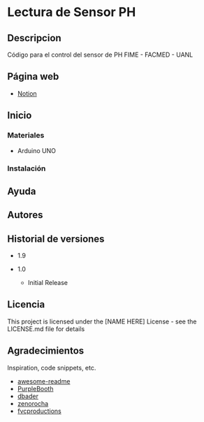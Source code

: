 
# Lectura de Sensor PH 


## Descripcion

Código para el control del sensor de PH FIME - FACMED - UANL

## Página web
* [Notion](https://www.notion.so/didyde/Sensor-de-PH-7f4f04991f00416da952f725a3de9b77)

## Inicio

### Materiales

* Arduino UNO

### Instalación


## Ayuda


## Autores

## Historial de versiones

* 1.9

* 1.0
    * Initial Release

## Licencia

This project is licensed under the [NAME HERE] License - see the LICENSE.md file for details

## Agradecimientos

Inspiration, code snippets, etc.
* [awesome-readme](https://github.com/matiassingers/awesome-readme)
* [PurpleBooth](https://gist.github.com/PurpleBooth/109311bb0361f32d87a2)
* [dbader](https://github.com/dbader/readme-template)
* [zenorocha](https://gist.github.com/zenorocha/4526327)
* [fvcproductions](https://gist.github.com/fvcproductions/1bfc2d4aecb01a834b46)


